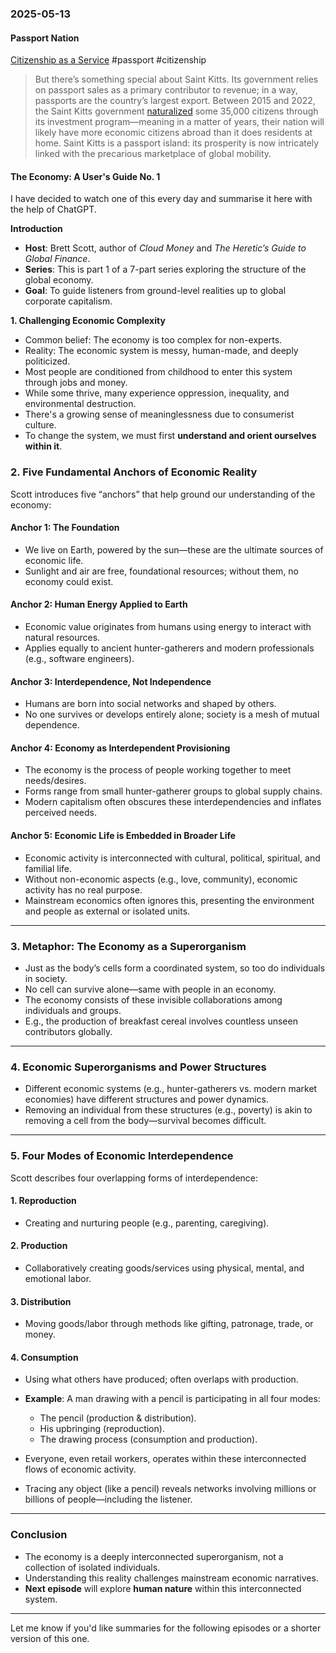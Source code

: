 ### 2025-05-13
#### Passport Nation
[Citizenship as a Service](https://www.combinationsmag.com/citizenship-as-a-service/) #passport #citizenship

> But there’s something special about Saint Kitts. Its government relies on passport sales as a primary contributor to revenue; in a way, passports are the country’s largest export. Between 2015 and 2022, the Saint Kitts government [naturalized](https://eur-lex.europa.eu/legal-content/EN/TXT/?uri=COM%3A2024%3A571%3AFIN&ref=combinationsmag.com) some 35,000 citizens through its investment program—meaning in a matter of years, their nation will likely have more economic citizens abroad than it does residents at home. Saint Kitts is a passport island: its prosperity is now intricately linked with the precarious marketplace of global mobility.

#### The Economy: A User's Guide No. 1

I have decided to watch one of this every day and summarise it here with the help of ChatGPT.

**Introduction**

* **Host**: Brett Scott, author of *Cloud Money* and *The Heretic’s Guide to Global Finance*.
* **Series**: This is part 1 of a 7-part series exploring the structure of the global economy.
* **Goal**: To guide listeners from ground-level realities up to global corporate capitalism.

**1. Challenging Economic Complexity**

* Common belief: The economy is too complex for non-experts.
* Reality: The economic system is messy, human-made, and deeply politicized.
* Most people are conditioned from childhood to enter this system through jobs and money.
* While some thrive, many experience oppression, inequality, and environmental destruction.
* There's a growing sense of meaninglessness due to consumerist culture.
* To change the system, we must first **understand and orient ourselves within it**.

### **2. Five Fundamental Anchors of Economic Reality**

Scott introduces five “anchors” that help ground our understanding of the economy:

#### **Anchor 1: The Foundation**

* We live on Earth, powered by the sun—these are the ultimate sources of economic life.
* Sunlight and air are free, foundational resources; without them, no economy could exist.

#### **Anchor 2: Human Energy Applied to Earth**

* Economic value originates from humans using energy to interact with natural resources.
* Applies equally to ancient hunter-gatherers and modern professionals (e.g., software engineers).

#### **Anchor 3: Interdependence, Not Independence**

* Humans are born into social networks and shaped by others.
* No one survives or develops entirely alone; society is a mesh of mutual dependence.

#### **Anchor 4: Economy as Interdependent Provisioning**

* The economy is the process of people working together to meet needs/desires.
* Forms range from small hunter-gatherer groups to global supply chains.
* Modern capitalism often obscures these interdependencies and inflates perceived needs.

#### **Anchor 5: Economic Life is Embedded in Broader Life**

* Economic activity is interconnected with cultural, political, spiritual, and familial life.
* Without non-economic aspects (e.g., love, community), economic activity has no real purpose.
* Mainstream economics often ignores this, presenting the environment and people as external or isolated units.

---

### **3. Metaphor: The Economy as a Superorganism**

* Just as the body’s cells form a coordinated system, so too do individuals in society.
* No cell can survive alone—same with people in an economy.
* The economy consists of these invisible collaborations among individuals and groups.
* E.g., the production of breakfast cereal involves countless unseen contributors globally.

---

### **4. Economic Superorganisms and Power Structures**

* Different economic systems (e.g., hunter-gatherers vs. modern market economies) have different structures and power dynamics.
* Removing an individual from these structures (e.g., poverty) is akin to removing a cell from the body—survival becomes difficult.

---

### **5. Four Modes of Economic Interdependence**

Scott describes four overlapping forms of interdependence:

#### **1. Reproduction**

* Creating and nurturing people (e.g., parenting, caregiving).

#### **2. Production**

* Collaboratively creating goods/services using physical, mental, and emotional labor.

#### **3. Distribution**

* Moving goods/labor through methods like gifting, patronage, trade, or money.

#### **4. Consumption**

* Using what others have produced; often overlaps with production.

* **Example**: A man drawing with a pencil is participating in all four modes:

  * The pencil (production & distribution).
  * His upbringing (reproduction).
  * The drawing process (consumption and production).

* Everyone, even retail workers, operates within these interconnected flows of economic activity.

* Tracing any object (like a pencil) reveals networks involving millions or billions of people—including the listener.

---

### **Conclusion**

* The economy is a deeply interconnected superorganism, not a collection of isolated individuals.
* Understanding this reality challenges mainstream economic narratives.
* **Next episode** will explore **human nature** within this interconnected system.

---

Let me know if you'd like summaries for the following episodes or a shorter version of this one.
